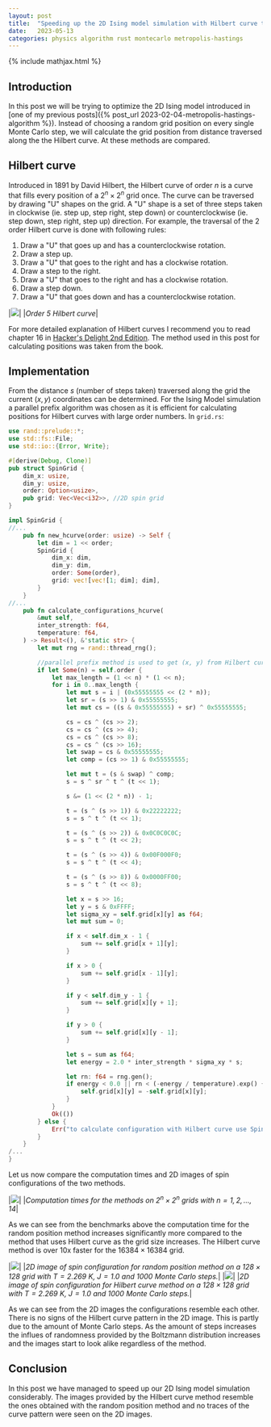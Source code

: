 ```yaml
---
layout: post
title:  "Speeding up the 2D Ising model simulation with Hilbert curve traversal"
date:   2023-05-13
categories: physics algorithm rust montecarlo metropolis-hastings
---
```

{% include mathjax.html %}


## Introduction
In this post we will be trying to optimize the 2D Ising model introduced in [one of my previous posts]({% post_url 2023-02-04-metropolis-hastings-algorithm %}). Instead of choosing a random grid position on every single Monte Carlo step, we will calculate the grid position from distance traversed along the the Hilbert curve. At these methods are compared.

## Hilbert curve

Introduced in 1891 by David Hilbert, the Hilbert curve of order $n$ is a curve that fills every position of a $2^n\times 2^n$ grid once. The curve can be traversed by drawing "U" shapes on the grid. A "U" shape is a set of three steps taken in clockwise (ie. step up, step right, step down) or counterclockwise (ie. step down, step right, step up) direction. For example, the traversal of the 2 order Hilbert curve is done with following rules:

1. Draw a "U" that goes up and has a counterclockwise rotation.
2. Draw a step up.
3. Draw a "U" that goes to the right and has a clockwise rotation.
4. Draw a step to the right.
5. Draw a "U" that goes to the right and has a clockwise rotation.
6. Draw a step down.
7. Draw a "U" that goes down and has a counterclockwise rotation.

|![](/assets/hilbert_curve.png)|
|*Order 5 Hilbert curve*|

For more detailed explanation of Hilbert curves I recommend you to read chapter 16 in [Hacker's Delight 2nd Edition](https://www.amazon.com/Hackers-Delight-2nd-Henry-Warren/dp/0321842685). The method used in this post for calculating positions was taken from the book.

## Implementation

From the distance $s$ (number of steps taken) traversed along the grid the current $(x, y)$ coordinates can be determined. For the Ising Model simulation a parallel prefix algorithm was chosen as it is efficient for calculating positions for Hilbert curves with large order numbers. In `grid.rs`:
```rust
use rand::prelude::*;
use std::fs::File;
use std::io::{Error, Write};

#[derive(Debug, Clone)]
pub struct SpinGrid {
    dim_x: usize,
    dim_y: usize,
    order: Option<usize>,
    pub grid: Vec<Vec<i32>>, //2D spin grid
}

impl SpinGrid {
//...
    pub fn new_hcurve(order: usize) -> Self {
        let dim = 1 << order;
        SpinGrid {
            dim_x: dim,
            dim_y: dim,
            order: Some(order),
            grid: vec![vec![1; dim]; dim],
        }
    }
//...
    pub fn calculate_configurations_hcurve(
        &mut self,
        inter_strength: f64,
        temperature: f64,
    ) -> Result<(), &'static str> {
        let mut rng = rand::thread_rng();

        //parallel prefix method is used to get (x, y) from Hilbert curve distance s
        if let Some(n) = self.order {
            let max_length = (1 << n) * (1 << n);
            for i in 0..max_length {
                let mut s = i | (0x55555555 << (2 * n));
                let sr = (s >> 1) & 0x55555555;
                let mut cs = ((s & 0x55555555) + sr) ^ 0x55555555;

                cs = cs ^ (cs >> 2);
                cs = cs ^ (cs >> 4);
                cs = cs ^ (cs >> 8);
                cs = cs ^ (cs >> 16);
                let swap = cs & 0x55555555;
                let comp = (cs >> 1) & 0x55555555;

                let mut t = (s & swap) ^ comp;
                s = s ^ sr ^ t ^ (t << 1);

                s &= (1 << (2 * n)) - 1;

                t = (s ^ (s >> 1)) & 0x22222222;
                s = s ^ t ^ (t << 1);

                t = (s ^ (s >> 2)) & 0x0C0C0C0C;
                s = s ^ t ^ (t << 2);

                t = (s ^ (s >> 4)) & 0x00F000F0;
                s = s ^ t ^ (t << 4);

                t = (s ^ (s >> 8)) & 0x0000FF00;
                s = s ^ t ^ (t << 8);

                let x = s >> 16;
                let y = s & 0xFFFF;
                let sigma_xy = self.grid[x][y] as f64;
                let mut sum = 0;

                if x < self.dim_x - 1 {
                    sum += self.grid[x + 1][y];
                }

                if x > 0 {
                    sum += self.grid[x - 1][y];
                }

                if y < self.dim_y - 1 {
                    sum += self.grid[x][y + 1];
                }

                if y > 0 {
                    sum += self.grid[x][y - 1];
                }

                let s = sum as f64;
                let energy = 2.0 * inter_strength * sigma_xy * s;

                let rn: f64 = rng.gen();
                if energy < 0.0 || rn < (-energy / temperature).exp() {
                    self.grid[x][y] = -self.grid[x][y];
                }
            }
            Ok(())
        } else {
            Err("to calculate configuration with Hilbert curve use SpinGrid::new_hcurve(order) when creating the grid")
        }
    }
/...
}
```

Let us now compare the computation times and 2D images of spin configurations of the two methods.

|![](/assets/benchmark.png)|
|*Computation times for the methods on $2^n\times 2^n$ grids with $n=1, 2, ..., 14$*|

As we can see from the benchmarks above the computation time for the random position method increases significantly more compared to the method that uses Hilbert curve as the grid size increases. The Hilbert curve method is over 10x faster for the $16384\times16384$ grid.

|![](/assets/2d_ising_random.png)|
|*2D image of spin configuration for random position method on a $128\times128$ grid with $T=2.269$ K, $J=1.0$ and $1000$ Monte Carlo steps.*|
|![](/assets/2d_ising_hcurve.png)|
|*2D image of spin configuration for Hilbert curve method on a $128\times128$ grid with $T=2.269$ K, $J=1.0$ and $1000$ Monte Carlo steps.*|

As we can see from the 2D images the configurations resemble each other. There is no signs of the Hilbert curve pattern in the 2D image. This is partly due to the amount of Monte Carlo steps. As the amount of steps increases the influes of randomness provided by the Boltzmann distribution increases and the images start to look alike regardless of the method.

## Conclusion

In this post we have managed to speed up our 2D Ising model simulation considerably. The images provided by the Hilbert curve method resemble the ones obtained with the random position method and no traces of the curve pattern were seen on the 2D images.

